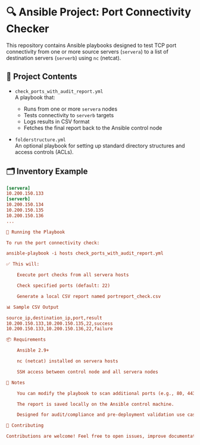 # 🔍 Ansible Project: Port Connectivity Checker

This repository contains Ansible playbooks designed to test TCP port connectivity from one or more source servers (`servera`) to a list of destination servers (`serverb`) using `nc` (netcat).

## 📁 Project Contents

- `check_ports_with_audit_report.yml`  
  A playbook that:
  - Runs from one or more `servera` nodes
  - Tests connectivity to `serverb` targets
  - Logs results in CSV format
  - Fetches the final report back to the Ansible control node

- `folderstructure.yml`  
  An optional playbook for setting up standard directory structures and access controls (ACLs).

## 🗂 Inventory Example

```ini
[servera]
10.200.150.133
[serverb]
10.200.150.134
10.200.150.135
10.200.150.136
...

🚀 Running the Playbook

To run the port connectivity check:

ansible-playbook -i hosts check_ports_with_audit_report.yml

✅ This will:

    Execute port checks from all servera hosts

    Check specified ports (default: 22)

    Generate a local CSV report named portreport_check.csv

📊 Sample CSV Output

source_ip,destination_ip,port,result
10.200.150.133,10.200.150.135,22,success
10.200.150.133,10.200.150.136,22,failure

📦 Requirements

    Ansible 2.9+

    nc (netcat) installed on servera hosts

    SSH access between control node and all servera nodes

📌 Notes

    You can modify the playbook to scan additional ports (e.g., 80, 443).

    The report is saved locally on the Ansible control machine.

    Designed for audit/compliance and pre-deployment validation use cases.

🤝 Contributing

Contributions are welcome! Feel free to open issues, improve documentation, or submit pull requests.
